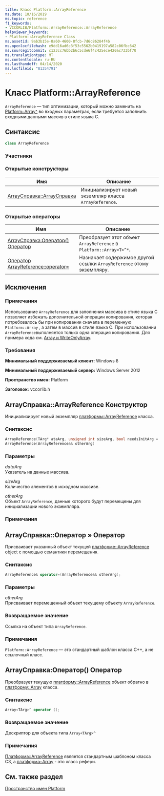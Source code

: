 ```yaml
---
title: Класс Platform::ArrayReference
ms.date: 10/16/2019
ms.topic: reference
f1_keywords:
- VCCORLIB/Platform::ArrayReference::ArrayReference
helpviewer_keywords:
- Platform::ArrayReference Class
ms.assetid: 9ab3b15e-8a60-4600-8fcb-7d6c86284f4b
ms.openlocfilehash: e9dd16ad6c3f53c5562b0419197a582c06fbc642
ms.sourcegitcommit: c123cc76bb2b6c5cde6f4c425ece420ac733bf70
ms.translationtype: MT
ms.contentlocale: ru-RU
ms.lasthandoff: 04/14/2020
ms.locfileid: "81354791"
---
```

# <a name="platformarrayreference-class"></a>Класс Platform::ArrayReference

`ArrayReference` — тип оптимизации, который можно заменить на [Platform::Array^](../cppcx/platform-array-class.md) во входных параметрах, если требуется заполнить входными данными массив в стиле языка C.

## <a name="syntax"></a>Синтаксис

```cpp
class ArrayReference
```

### <a name="members"></a>Участники

### <a name="public-constructors"></a>Открытые конструкторы

|Имя|Описание|
|----------|-----------------|
|[ArrayСправка::ArrayСправка](#ctor)|Инициализирует новый экземпляр класса `ArrayReference`.|

### <a name="public-operators"></a>Открытые операторы

|Имя|Описание|
|----------|-----------------|
|[ArrayСправка:Оператор() Оператор](#operator-call)|Преобразует этот объект `ArrayReference` в `Platform::Array<T>^*`.|
|[Оператор ArrayReference::operator=](#operator-assign)|Назначает содержимое другой ссылки `ArrayReference` этому экземпляру.|

## <a name="exceptions"></a>Исключения

### <a name="remarks"></a>Примечания

Использование `ArrayReference` для заполнения массива в стиле языка C позволяет избежать дополнительной операции копирования, которая потребовалось бы при копировании сначала в переменную `Platform::Array` , а затем в массив в стиле языка C. При использовании `ArrayReference`выполняется только одна операция копирования. Для примера кода см. [Array и WriteOnlyArray](../cppcx/array-and-writeonlyarray-c-cx.md).

### <a name="requirements"></a>Требования

**Минимальный поддерживаемый клиент:** Windows 8

**Минимальный поддерживаемый сервер:** Windows Server 2012

**Пространство имен:** Platform

**Заголовок:** vccorlib.h

## <a name="arrayreferencearrayreference-constructor"></a><a name="ctor"></a>ArrayСправка::ArrayReference Конструктор

Инициализирует новый экземпляр [платформы::ArrayReference](../cppcx/platform-arrayreference-class.md) класса.

### <a name="syntax"></a>Синтаксис

```cpp
ArrayReference(TArg* ataArg, unsigned int sizeArg, bool needsInitArg = false);
ArrayReference(ArrayReference&& otherArg)
```

### <a name="parameters"></a>Параметры

*dataArg*<br/>
Указатель на данные массива.

*sizeArg*<br/>
Количество элементов в исходном массиве.

*otherArg*<br/>
Объект `ArrayReference`, данные которого будут перемещены для инициализации нового экземпляра.

### <a name="remarks"></a>Примечания

## <a name="arrayreferenceoperator-operator"></a><a name="operator-assign"></a>ArrayСправка::Оператор » Оператор

Присваивает указанный объект текущей [платформе::ArrayReference](../cppcx/platform-arrayreference-class.md) object с помощью семантики перемещения.

### <a name="syntax"></a>Синтаксис

```cpp
ArrayReference& operator=(ArrayReference&& otherArg);
```

### <a name="parameters"></a>Параметры

*otherArg*<br/>
Присваивает перемещенный объект текущему объекту `ArrayReference`.

### <a name="return-value"></a>Возвращаемое значение

Ссылка на объект типа `ArrayReference`.

### <a name="remarks"></a>Примечания

`Platform::ArrayReference` — это стандартный шаблон класса C++, а не ссылочный класс.

## <a name="arrayreferenceoperator-operator"></a><a name="operator-call"></a>ArrayСправка:Оператор() Оператор

Преобразует текущую [платформу::ArrayReference](../cppcx/platform-arrayreference-class.md) объект обратно в [платформу::Array](../cppcx/platform-array-class.md) класса.

### <a name="syntax"></a>Синтаксис

```cpp
Array<TArg>^ operator ();
```

### <a name="return-value"></a>Возвращаемое значение

Дескриптор для объекта типа `Array<TArg>^`

### <a name="remarks"></a>Примечания

[Платформа::ArrayReference](../cppcx/platform-arrayreference-class.md) является стандартным шаблоном класса СЗ, а [платформа::Array](../cppcx/platform-array-class.md) - это класс рефери.

## <a name="see-also"></a>См. также раздел

[Пространство имен Platform](../cppcx/platform-namespace-c-cx.md)
